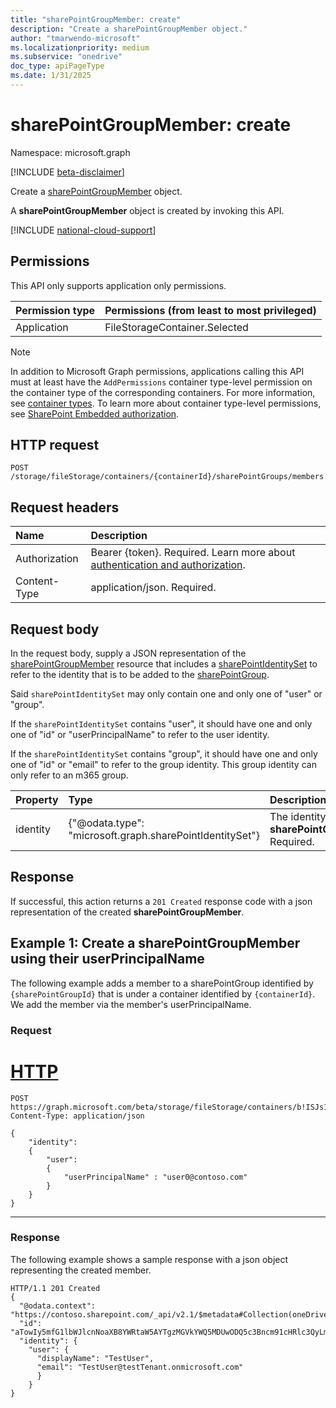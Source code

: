 ```yaml
---
title: "sharePointGroupMember: create"
description: "Create a sharePointGroupMember object."
author: "tmarwendo-microsoft"
ms.localizationpriority: medium
ms.subservice: "onedrive"
doc_type: apiPageType
ms.date: 1/31/2025
---
```


# sharePointGroupMember: create  

Namespace: microsoft.graph

[!INCLUDE [beta-disclaimer](../../includes/beta-disclaimer.md)]

Create a [sharePointGroupMember](../resources/sharepointgroupmember.md) object.

A **sharePointGroupMember** object is created by invoking this API.

[!INCLUDE [national-cloud-support](../../includes/global-us.md)]

## Permissions

This API only supports application only permissions.

| Permission type                        | Permissions (from least to most privileged) |
| :------------------------------------- | :------------------------------------------ |
| Application                            | FileStorageContainer.Selected               |

> [!Note]
> In addition to Microsoft Graph permissions, applications calling this API must at least have the `AddPermissions` container type-level permission on the container type of the corresponding containers. For more information, see [container types](/sharepoint/dev/embedded/concepts/app-concepts/containertypes). To learn more about container type-level permissions, see [SharePoint Embedded authorization](/sharepoint/dev/embedded/concepts/app-concepts/auth#Authorization).

## HTTP request

<!-- {
  "blockType": "ignored"
}
-->
``` http
POST /storage/fileStorage/containers/{containerId}/sharePointGroups/members
```

## Request headers

|Name|Description|
|:---|:---|
| Authorization | Bearer {token}. Required. Learn more about [authentication and authorization](/graph/auth/auth-concepts).|
| Content-Type  | application/json. Required. |

## Request body

In the request body, supply a JSON representation of the [sharePointGroupMember](../resources/sharepointgroupmember.md) resource  that includes a [sharePointIdentitySet](../resources/sharepointidentityset.md) to refer to the identity that is to be added to the [sharePointGroup](../resources/sharepointgroup.md).

Said `sharePointIdentitySet` may only contain one and only one of "user" or "group". 

If the `sharePointIdentitySet` contains "user", it should have one and only one of "id" or "userPrincipalName" to refer to the user identity.

If the `sharePointIdentitySet` contains "group", it should have one and only one of "id" or "email" to refer to the group identity. This group identity can only refer to an m365 group.

|Property|Type|Description|
|:---|:---|:---|
|identity|{"@odata.type": "microsoft.graph.sharePointIdentitySet"}|The identity of the **sharePointGroupMember**. Required.|

## Response

If successful, this action returns a `201 Created` response code with a json representation of the created **sharePointGroupMember**.

## Example 1: Create a sharePointGroupMember using their userPrincipalName

The following example adds a member to a sharePointGroup identified by `{sharePointGroupId}` that is under a container identified by `{containerId}`. We add the member via the member's userPrincipalName.

### Request


# [HTTP](#tab/http)
<!-- {
  "blockType": "request",
  "name": "create_sharepointgroupmember"
}
-->
``` http
POST https://graph.microsoft.com/beta/storage/fileStorage/containers/b!ISJs1WRro0y0EWgkUYcktDa0mE8zSlFEqFzqRn70Zwp1CEtDEBZgQICPkRbil_5Z/sharePointGroups/10/members
Content-Type: application/json

{
    "identity":
    {
        "user":
        {
            "userPrincipalName" : "user0@contoso.com"
        }
    }
}
```

---

### Response

The following example shows a sample response with a json object representing the created member.

<!-- {
  "blockType": "response",
  "truncated": true
}
-->
``` http
HTTP/1.1 201 Created
{
  "@odata.context": "https://contoso.sharepoint.com/_api/v2.1/$metadata#Collection(oneDrive.sharePointGroupMember)",
  "id": "aTowIy5mfG1lbWJlcnNoaXB8YWRtaW5AYTgzMGVkYWQ5MDUwODQ5c3Bncm91cHRlc3QyLm9ubWljcm9zb2Z0LmNvbQ",
  "identity": {
    "user": {
      "displayName": "TestUser",
      "email": "TestUser@testTenant.onmicrosoft.com"
      }
    }
}
```